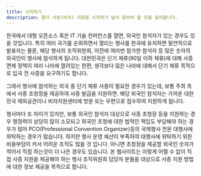 ```yaml
---
title: 시작하기
description: 행사 사증(비자) 지원을 시작하기 앞서 알아야 할 것을 짚어봅니다.
---
```


한국에서 대형 오픈소스 혹은 IT 기술 컨퍼런스를 열면, 외국인 참석자가 있는 경우도 있을 것입니다. 특히 여러 국가를 순회하면서 열리는 행사를 한국에 유치하면 필연적으로 발표자는 물론, 해당 행사의 조직위원회, 이전에 여러번 참가한 참석자 등 많은 숫자의 외국인이 행사에 참석하게 됩니다. 대한민국은 단기 체류(90일 이하 체류)에 대해 사증 면제 정책이 여러 나라에 열려있는 한편, 생각보다 많은 나라에 대해서 단기 체류 목적으로 입국 전 사증을 요구하기도 합니다. 

그래서 행사에 참석하는 외국 중 단기 체류 사증이 필요한 경우가 있는데, 보통 주최 측에서 사증 초청장을 제공하여 사증 발급을 지원하면. 해당 외국인 참석자는 가까운 대한민국 제외공관이나 비자지원센터에 방문 또는 우편으로 접수하여 지원하게 됩니다.

행사마다 또 차이가 있지만, 보통 외국인 참석자 대상으로 사증 초청장 등을 지원하는 경우 행정력이 상당히 많이 소모되고 외국인 초청에 대한 법적인 책임도 부담해야 하는 경우가 많아 PCO(Professional Convention Organizer)등의 국제행사 전문 대행사에 위탁하는 경우가 많습니다. 하지만 행사 운영 예산이 부족하여 대행사에 위탁하기 위한 비용부담이 커서 어려운 조직도 많을 것 입니다. 아니면 초청장을 제공할 외국인 숫자가 적어서 직접 하는것이 더 나은 경우도 있습니다. 본 웹사이트는 이렇게 어쩔 수 없이 직접 사증 지원을 제공해야 하는 행사 조직위원회 담당자 분들을 대상으로 사증 지원 방법에 대한 정보 제공을 목적으로 합니다.